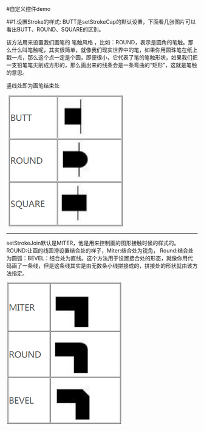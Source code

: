 
#自定义控件demo

##1.设置Stroke的样式:
BUTT是setStrokeCap的默认设置，下面看几张图片可以看出BUTT、ROUND、SQUARE的区别。

该方法用来设置我们画笔的 笔触风格 ，比如：ROUND，表示是圆角的笔触。那么什么叫笔触呢，其实很简单，就像我们现实世界中的笔，如果你用圆珠笔在纸上戳一点，那么这个点一定是个圆，即便很小，它代表了笔的笔触形状，如果我们把一支铅笔笔尖削成方形的，那么画出来的线条会是一条弯曲的“矩形”，这就是笔触的意思。

竖线处即为画笔结束处

![image](images/Cap.png)

------


setStrokeJoin默认是MITER，他是用来控制画的图形接触时候的样式的。
ROUND:让画的线圆滑设置结合处的样子，Miter:结合处为锐角， Round:结合处为圆弧：BEVEL：结合处为直线。这个方法用于设置接合处的形态，就像你用代码画了一条线，但是这条线其实是由无数条小线拼接成的，拼接处的形状就由该方法指定。

![image](images/Join.png)